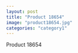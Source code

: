 ```yaml
---
layout: post
title: "Product 18654"
image: "product18654.jpg"
categories: "category1"
---
```

Product 18654
